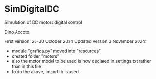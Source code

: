 # SimDigitalDC
 Simulation of DC motors digital control

Dino Accoto

First version: 25-30 October 2024
Updated version 3 November 2024:
  - module "grafica.py" moved into "resources"
  - created folder "motors"
  - also the motor model to be used is now declared in settings.txt rather than in this file 
  - to do the above, importlib is used
